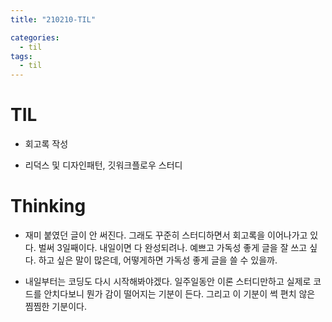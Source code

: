 ```yaml
---
title: "210210-TIL"

categories:
  - til
tags:
  - til
---
```


# TIL

- 회고록 작성

- 리덕스 및 디자인패턴, 깃워크플로우 스터디

# Thinking

- 재미 붙였던 글이 안 써진다. 그래도 꾸준히 스터디하면서 회고록을 이어나가고 있다. 벌써 3일째이다. 내일이면 다 완성되려나. 예쁘고 가독성 좋게 글을 잘 쓰고 싶다. 하고 싶은 말이 많은데, 어떻게하면 가독성 좋게 글을 쓸 수 있을까.

- 내일부터는 코딩도 다시 시작해봐야겠다. 일주일동안 이론 스터디만하고 실제로 코드를 안치다보니 뭔가 감이 떨어지는 기분이 든다. 그리고 이 기분이 썩 편치 않은 찜찜한 기분이다.
